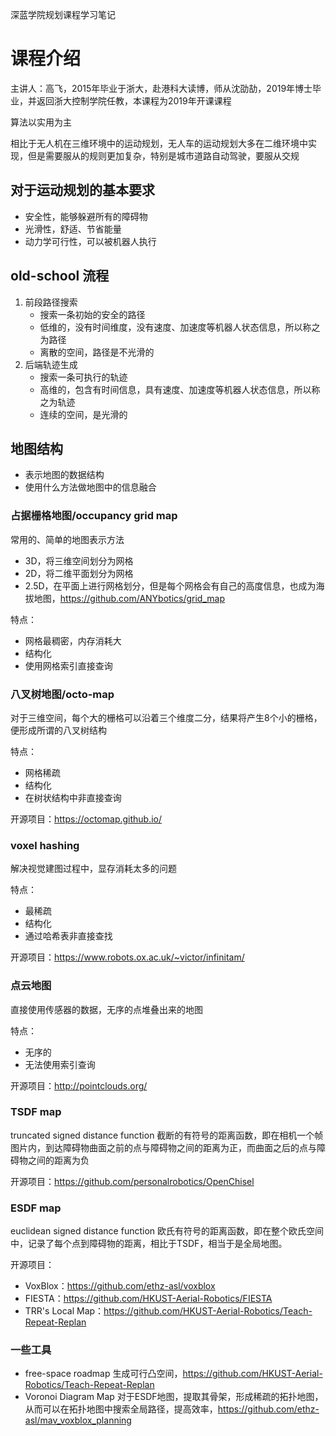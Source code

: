 深蓝学院规划课程学习笔记

# 课程介绍

主讲人：高飞，2015年毕业于浙大，赴港科大读博，师从沈劭劼，2019年博士毕业，并返回浙大控制学院任教，本课程为2019年开课课程

算法以实用为主

相比于无人机在三维环境中的运动规划，无人车的运动规划大多在二维环境中实现，但是需要服从的规则更加复杂，特别是城市道路自动驾驶，要服从交规

## 对于运动规划的基本要求

- 安全性，能够躲避所有的障碍物
- 光滑性，舒适、节省能量
- 动力学可行性，可以被机器人执行

## old-school 流程

1. 前段路径搜索
   - 搜索一条初始的安全的路径
   - 低维的，没有时间维度，没有速度、加速度等机器人状态信息，所以称之为路径
   - 离散的空间，路径是不光滑的
2. 后端轨迹生成
   - 搜索一条可执行的轨迹
   - 高维的，包含有时间信息，具有速度、加速度等机器人状态信息，所以称之为轨迹
   - 连续的空间，是光滑的

## 地图结构

- 表示地图的数据结构
- 使用什么方法做地图中的信息融合

### 占据栅格地图/occupancy grid map

常用的、简单的地图表示方法

- 3D，将三维空间划分为网格
- 2D，将二维平面划分为网格
- 2.5D，在平面上进行网格划分，但是每个网格会有自己的高度信息，也成为海拔地图，https://github.com/ANYbotics/grid_map

特点：

- 网格最稠密，内存消耗大
- 结构化
- 使用网格索引直接查询

### 八叉树地图/octo-map

对于三维空间，每个大的栅格可以沿着三个维度二分，结果将产生8个小的栅格，便形成所谓的八叉树结构

特点：

- 网格稀疏
- 结构化
- 在树状结构中非直接查询

开源项目：https://octomap.github.io/

### voxel hashing

解决视觉建图过程中，显存消耗太多的问题

特点：

- 最稀疏
- 结构化
- 通过哈希表非直接查找

开源项目：https://www.robots.ox.ac.uk/~victor/infinitam/

### 点云地图

直接使用传感器的数据，无序的点堆叠出来的地图

特点：

- 无序的
- 无法使用索引查询

开源项目：http://pointclouds.org/

### TSDF map

truncated signed distance function 截断的有符号的距离函数，即在相机一个帧图片内，到达障碍物曲面之前的点与障碍物之间的距离为正，而曲面之后的点与障碍物之间的距离为负

开源项目：https://github.com/personalrobotics/OpenChisel

### ESDF map

euclidean signed distance function 欧氏有符号的距离函数，即在整个欧氏空间中，记录了每个点到障碍物的距离，相比于TSDF，相当于是全局地图。

开源项目：

- VoxBlox：https://github.com/ethz-asl/voxblox
- FIESTA：https://github.com/HKUST-Aerial-Robotics/FIESTA
- TRR's Local Map：https://github.com/HKUST-Aerial-Robotics/Teach-Repeat-Replan

### 一些工具

- free-space roadmap 生成可行凸空间，https://github.com/HKUST-Aerial-Robotics/Teach-Repeat-Replan
- Voronoi Diagram Map 对于ESDF地图，提取其骨架，形成稀疏的拓扑地图，从而可以在拓扑地图中搜索全局路径，提高效率，https://github.com/ethz-asl/mav_voxblox_planning